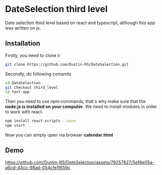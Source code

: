 # DateSelection third level
Date selection third level based on react and typescript, although this app was written on js.

## Installation
Firstly, you need to clone it
```bash
git clone https://github.com/Dustin-RS/DateSelection.git
```
Secondly, do following comands
```bash
cd DateSelection
git checkout third_level
cd test-app
```
Then you need to use npm commands, that's why make sure that the **node.js is installed on your computer**.
We need to install modules in order to work with react.
```bash
npm install react-scripts --save
npm start
```
Now you can simply open via browser **calendar.html**

## Demo


https://github.com/Dustin-RS/DateSelection/assets/79257827/5ef6e05a-a6cd-44cc-98ad-054cfe1f659c


